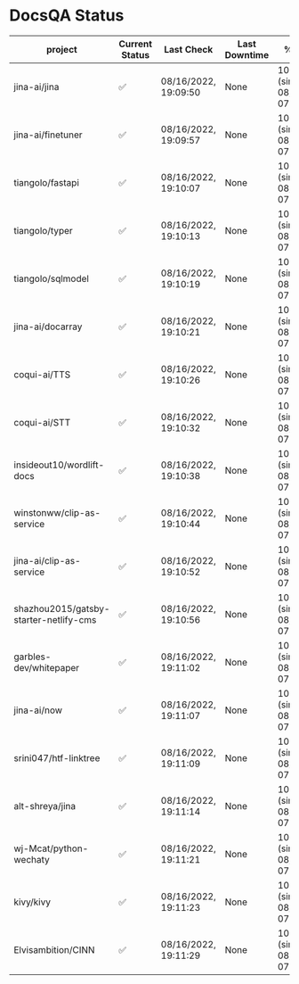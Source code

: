 # DocsQA Status

|               project                |Current Status|     Last Check     |Last Downtime|              % Uptime              |
|--------------------------------------|--------------|--------------------|-------------|------------------------------------|
|jina-ai/jina                          |✅            |08/16/2022, 19:09:50|None         |100.000 (since 08/15/2022, 07:09:42)|
|jina-ai/finetuner                     |✅            |08/16/2022, 19:09:57|None         |100.000 (since 08/15/2022, 07:09:42)|
|tiangolo/fastapi                      |✅            |08/16/2022, 19:10:07|None         |100.000 (since 08/15/2022, 07:09:42)|
|tiangolo/typer                        |✅            |08/16/2022, 19:10:13|None         |100.000 (since 08/15/2022, 07:09:42)|
|tiangolo/sqlmodel                     |✅            |08/16/2022, 19:10:19|None         |100.000 (since 08/15/2022, 07:09:42)|
|jina-ai/docarray                      |✅            |08/16/2022, 19:10:21|None         |100.000 (since 08/15/2022, 07:09:42)|
|coqui-ai/TTS                          |✅            |08/16/2022, 19:10:26|None         |100.000 (since 08/15/2022, 07:09:42)|
|coqui-ai/STT                          |✅            |08/16/2022, 19:10:32|None         |100.000 (since 08/15/2022, 07:09:42)|
|insideout10/wordlift-docs             |✅            |08/16/2022, 19:10:38|None         |100.000 (since 08/15/2022, 07:09:42)|
|winstonww/clip-as-service             |✅            |08/16/2022, 19:10:44|None         |100.000 (since 08/15/2022, 07:09:42)|
|jina-ai/clip-as-service               |✅            |08/16/2022, 19:10:52|None         |100.000 (since 08/15/2022, 07:09:42)|
|shazhou2015/gatsby-starter-netlify-cms|✅            |08/16/2022, 19:10:56|None         |100.000 (since 08/15/2022, 07:09:42)|
|garbles-dev/whitepaper                |✅            |08/16/2022, 19:11:02|None         |100.000 (since 08/15/2022, 07:09:42)|
|jina-ai/now                           |✅            |08/16/2022, 19:11:07|None         |100.000 (since 08/15/2022, 07:09:42)|
|srini047/htf-linktree                 |✅            |08/16/2022, 19:11:09|None         |100.000 (since 08/15/2022, 07:09:42)|
|alt-shreya/jina                       |✅            |08/16/2022, 19:11:14|None         |100.000 (since 08/15/2022, 07:09:42)|
|wj-Mcat/python-wechaty                |✅            |08/16/2022, 19:11:21|None         |100.000 (since 08/15/2022, 07:09:42)|
|kivy/kivy                             |✅            |08/16/2022, 19:11:23|None         |100.000 (since 08/15/2022, 07:09:42)|
|Elvisambition/CINN                    |✅            |08/16/2022, 19:11:29|None         |100.000 (since 08/15/2022, 07:09:42)|
